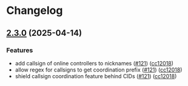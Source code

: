# Changelog

## [2.3.0](https://github.com/Vatsim-Scandinavia/discord-bot/compare/v2.2.0...v2.3.0) (2025-04-14)


### Features

* add callsign of online controllers to nicknames ([#121](https://github.com/Vatsim-Scandinavia/discord-bot/issues/121)) ([cc12018](https://github.com/Vatsim-Scandinavia/discord-bot/commit/cc120180a124656ec7d33d0695138501f5a6799a))
* allow regex for callsigns to get coordination prefix ([#121](https://github.com/Vatsim-Scandinavia/discord-bot/issues/121)) ([cc12018](https://github.com/Vatsim-Scandinavia/discord-bot/commit/cc120180a124656ec7d33d0695138501f5a6799a))
* shield callsign coordination feature behind CIDs ([#121](https://github.com/Vatsim-Scandinavia/discord-bot/issues/121)) ([cc12018](https://github.com/Vatsim-Scandinavia/discord-bot/commit/cc120180a124656ec7d33d0695138501f5a6799a))
